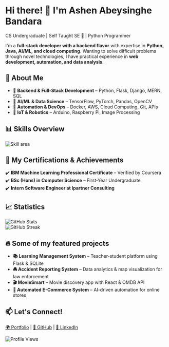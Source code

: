 # Hi there! 👋 I'm Ashen Abeysinghe Bandara  

CS Undergraduate | Self Taught SE 🧠 | Python Programmer

I'm a **full-stack developer with a backend flavor** with expertise in **Python, Java, AI/ML, and cloud computing**. Wanting to solve difficult problems through novel technologies, I have practical experience in **web development, automation, and data analysis**.

## 🚀 About Me  
- 🔹 **Backend & Full-Stack Development** – Python, Flask, Django, MERN, SQL
- 🔹 **AI/ML & Data Science** – TensorFlow, PyTorch, Pandas, OpenCV  
- 🔹 **Automation & DevOps** – Docker, AWS, Cloud Computing, Git, APIs  
- 🔹 **IoT & Robotics** – Arduino, Raspberry Pi, Image Processing  

## 📊 Skills Overview  
![Skill area](https://github-readme-stats.vercel.app/api/top-langs/?username=ashenbandara02&layout=compact&theme=radical)  

## 🌟 My Certifications & Achievements  
✔️ **IBM Machine Learning Professional Certificate** – Verified by Coursera  
✔️ **BSc (Hons) in Computer Science** – First-Year Undergraduate  
✔️ **Intern Software Engineer at Ipartner Consulting**  

## 📈 Statistics  
![GitHub Stats](https://github-readme-stats.vercel.app/api?username=ashenbandara02&show_icons=true&theme=radical)  
![GitHub Streak](https://streak-stats.demolab.com/?user=ashenbandara02&theme=radical)  

## 🔥 Some of my featured projects
- **📚 Learning Management System** – Teacher-student platform using Flask & SQLite  
- **🚔 Accident Reporting System** – Data analytics & map visualization for law enforcement  
- **🎬 MovieSmart** – Movie discovery app with React & OMDB API  
- **🛒 Automated E-Commerce System** – AI-driven automation for online stores  

## 📫 Let's Connect!  
[🌍 Portfolio](https://ashenbandara02.github.io/portfolio/) | [🐙 GitHub](https://github.com/ashenbandara02) | [💼 LinkedIn](https://www.linkedin.com/in/ashen-bandara-976176284/)  

![Profile Views](https://komarev.com/ghpvc/?username=ashenbandara02)  
